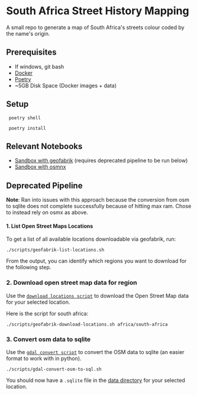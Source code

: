 # South Africa Street History Mapping

A small repo to generate a map of South Africa's streets colour coded by the name's origin.

## Prerequisites

* If windows, git bash
* [Docker](https://docs.docker.com/desktop/)
* [Poetry](https://python-poetry.org/docs/)
* ~5GB Disk Space (Docker images + data)

## Setup

```shell
 poetry shell
```

```shell
 poetry install
```
## Relevant Notebooks
- [Sandbox with geofabrik](notebooks/geofabrik-sandbox.ipynb) (requires deprecated pipeline to be run below)
- [Sandbox with osmnx](notebooks/osmnx-sandbox.ipynb)


## Deprecated Pipeline
**Note**: Ran into issues with this approach because the conversion from osm to sqlite does not complete successfully because of hitting max ram. Chose to instead rely on osmx as above.

#### 1. List Open Street Maps Locations

To get a list of all available locations downloadable via geofabrik, run:

```shell
./scripts/geofabrik-list-locations.sh
```

From the output, you can identify which regions you want to download for the following step.

### 2. Download open street map data for region

Use the [`download locations script`](./scripts/geofabrik-download-locations.sh) to download the Open Street Map data
for your selected location.

Here is the script for south africa:

```shell
./scripts/geofabrik-download-locations.sh africa/south-africa
```

### 3. Convert osm data to sqlite

Use the [`gdal convert script`](./scripts/gdal-convert-osm-to-sql.sh) to convert the OSM data to sqlite (an easier
format to work with in python).

```shell
./scripts/gdal-convert-osm-to-sql.sh
```

You should now have a `.sqlite` file in the [data directory](data) for your selected location.

